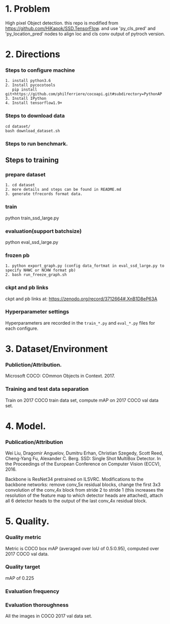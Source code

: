 # 1. Problem
High pixel Object detection. this repo is modified from https://github.com/HiKapok/SSD.TensorFlow.
and use 'py_cls_pred' and 'py_location_pred' nodes to align loc and cls conv output of pytroch version. 

# 2. Directions

### Steps to configure machine
```
1. install python3.6
2. Install pycocotools
   pip install git+https://github.com/philferriere/cocoapi.git#subdirectory=PythonAP
3. Install IPython
4. Install tensorflow1.9+
```

### Steps to download data
```
cd dataset/
bash download_dataset.sh
```

### Steps to run benchmark.

## Steps to training

### prepare dataset
```
1. cd dataset
2. more details and steps can be found in README.md
3. generate tfrecords format data.
```
### train
python train_ssd_large.py 
 
### evaluation(support batchsize)
python eval_ssd_large.py

### frozen pb
```
1. python export_graph.py (config data_fortmat in eval_ssd_large.py to specify NHWC or NCHW format pb)
2. bash run_freeze_graph.sh
 ```
### ckpt and pb links
ckpt and pb links at:  https://zenodo.org/record/3712664#.XnB1D8eP63A

### Hyperparameter settings

Hyperparameters are recorded in the `train_*.py` and `eval_*.py` files for each configure.

# 3. Dataset/Environment
### Publiction/Attribution.
Microsoft COCO: COmmon Objects in Context. 2017.

### Training and test data separation
Train on 2017 COCO train data set, compute mAP on 2017 COCO val data set.

# 4. Model.
### Publication/Attribution
Wei Liu, Dragomir Anguelov, Dumitru Erhan, Christian Szegedy, Scott Reed, Cheng-Yang Fu, Alexander C. Berg. SSD: Single Shot MultiBox Detector. In the Proceedings of the European Conference on Computer Vision (ECCV), 2016.

Backbone is ResNet34 pretrained on ILSVRC. Modifications to the backbone networks: remove conv_5x residual blocks, change the first 3x3 convolution of the conv_4x block from stride 2 to stride 1 (this increases the resolution of the feature map to which detector heads are attached), attach all 6 detector heads to the output of the last conv_4x residual block.
# 5. Quality.
### Quality metric
Metric is COCO box mAP (averaged over IoU of 0.5:0.95), computed over 2017 COCO val data.

### Quality target
mAP of 0.225

### Evaluation frequency

### Evaluation thoroughness
All the images in COCO 2017 val data set.
